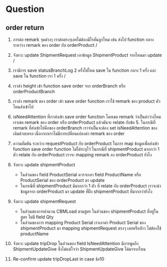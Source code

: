 # Question

## order return
1. การต่อ remark จุดต่างๆ เราต่อตรงๆเลยไม่ต้องมีไรคั่นถูกไหม เช่น ส่งไป function กลาง ระหว่าง remark ของ order กับ orderProduct /
2. จังหวะ update ShipmentRequest เอาข้อมูล ShipmentProduct จากไหนมา update /
3. เรามีการ save statusBranchLog 2 ครั้งใช่ไหม
save ใน function กลาง 1 ครั้ง และ save ใน function เรา 1 ครั้ง /
4. เราส่ง height เข้า function save order จาก orderBranch หรือ orderProductBranch
5. เราส่ง remark ของ order เข้า save order function เราใช้ remark ของ product ตัวไหนส่งเข้าไป
6. isNeedAttention ที่เราส่งเข้า save order function โดยเชค remark ว่าเป็นค่าว่างไหม เราเชค remark ของ order หรือ orderProduct แล้วมันจะ relate กับข้อ 5. ในกรณีที่ remark ที่ส่งเข้าไปคือของ orderBranch เราจำเป็นจะต้อง set isNeedAttention ของเดิมด้วยเหรอ เนื่องจากเราไม่มีการเปลี่ยนแปลงค่า remark ของ order
7. ความสัมพัน ระหว่าง requestProduct กับ orderProduct ในการ map ข้อมูลเพื่อส่งเข้า function save order function ไม่ได้ระบุไว้ ในกรณีที่ shipmentProduct มากกว่า 1 ตัว relate กับ orderProduct เราจะ mapping remark ลง orderProduct ยังไง
8. จังหวะ update shipmentProduct 
    - ในส่วนของ field ProductSerial ควรจะเอา field ProductName หรือ ProductSerial ของ orderProduct มา update
    - ในกรณีที่ shipmentProduct มีมากกว่า 1 ตัว ที่ relate กับ orderProduct เราจะนำข้อมูลจาก orderProduct มา update ที่ฝั่ง shipmentProduct ที่มากกว่ายังไง
9. จังหวะ update shipmentRequest 
    - ในส่วนของการคำนวน CBMLoad ตามสูตร ในส่วนของ shipmentProduct ที่อยู่ในสูตร ไม่มี field Qty
    - ในส่วนของการ mapping Product Serial เราเอาค่า Product Serial ของ shipmentProduct มา mapping shipmentRequest ตรงๆ เลยหรือป่าว ไม่ต้องใช้ productName
10. จังหวะ update tripDrop ในส่วนของ field
IsNeedAttention มีการพูดถึง ShipmentUpdateGive ซึ่งไม่แน่ใจว่า ShipmentUpdateGive ได้มาจากไหน

11. Re-confirm update tripDropLast in case ช้อ10
